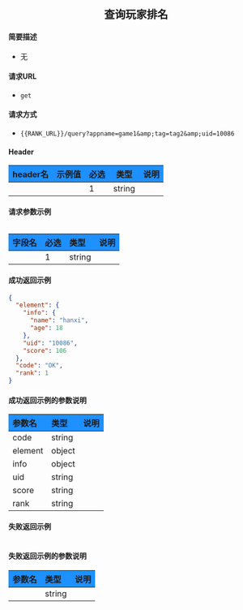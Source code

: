 <!-- 使用表格样式 -->
<style>
th {
    background-color: #1E90FF; /* 设置表头背景颜色 */
}
.highlight {
    background-color: black;
    color: white;
    font-family: Consolas, Monaco, 'Andale Mono', 'Ubuntu Mono', monospace;
}
</style>


<center>

## 查询玩家排名

</center>

#### 简要描述
- 无
#### 请求URL
- `get` 
#### 请求方式
- `{{RANK_URL}}/query?appname=game1&amp;tag=tag2&amp;uid=10086` 


#### Header
|header名|示例值|必选|类型|说明|
|:----    |:-------    |:--- |---|------      |
|||1|string||


#### 请求参数示例


```json

```
|字段名|必选|类型|说明|
|:----    |:-------    |:--- |---|
||1|string||
#### 成功返回示例


```json
{
  "element": {
    "info": {
      "name": "hanxi",
      "age": 18
    },
    "uid": "10086",
    "score": 106
  },
  "code": "OK",
  "rank": 1
}
```
#### 成功返回示例的参数说明


|参数名|类型|说明|
|:----    |:-------    |:--- |
|code|string||
|element|object||
|info|object||
|uid|string||
|score|string||
|rank|string||
#### 失败返回示例


```json

```
#### 失败返回示例的参数说明


|参数名|类型|说明|
|:----    |:-------    |:--- |
||string||
